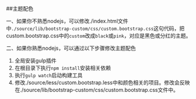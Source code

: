 ##主题配色


一、如果你不熟悉nodejs，可以修改./index.html文件中`./source/lib/bootstrap-custom/css/custom.bootstrap.css`这句代码，把custom.bootstrap.css中的`custom`改成`black`或`pink`，对应是黑色或分红的主题。


二、如果你熟悉nodejs，可以通过以下步骤修改主题配色

1. 全局安装gulp插件
2. 在根目录下执行`npm install`安装相关依赖
3. 执行`gulp watch`启动构建工具
4. 修改./source/less/custom.bootstrap.less中和颜色相关的项目。修改会反映在./source/lib/bootstrap-custom/css/custom.bootstrap.css文件中。

